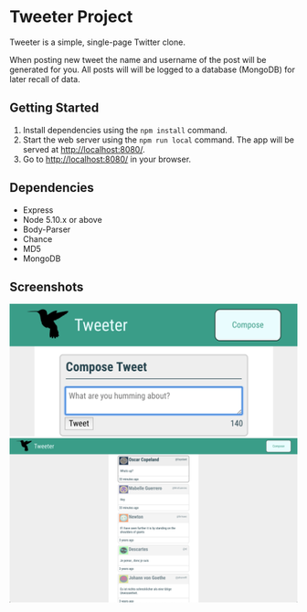 # Tweeter Project

Tweeter is a simple, single-page Twitter clone.

When posting new tweet the name and username of the post will be generated for you. All posts will will be logged to a database (MongoDB) for later recall of data.

## Getting Started

1. Install dependencies using the `npm install` command.
2. Start the web server using the `npm run local` command. The app will be served at <http://localhost:8080/>.
3. Go to <http://localhost:8080/> in your browser.

## Dependencies

- Express
- Node 5.10.x or above
- Body-Parser
- Chance
- MD5
- MongoDB

## Screenshots

!["Screenshot of compose tweet box"](https://github.com/ashtonhauser/tweeter/blob/master/docs/compose-new-tweet.png)
!["Screenshot of tweet feed"](https://github.com/ashtonhauser/tweeter/blob/master/docs/feed.png)
